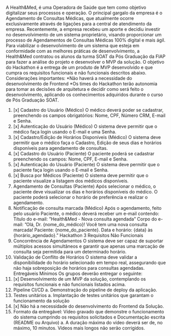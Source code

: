 A Health&Med, é uma Operadora de Saúde que tem como objetivo digitalizar
seus processos e operação. O principal gargalo da empresa é o Agendamento
de Consultas Médicas, que atualmente ocorre exclusivamente através de
ligações para a central de atendimento da empresa.
Recentemente, a empresa recebeu um aporte e decidiu investir no
desenvolvimento de um sistema proprietário, visando proporcionar um
processo de Agendamentos de Consultas Médicas 100% digital e mais ágil.
Para viabilizar o desenvolvimento de um sistema que esteja em conformidade
com as melhores práticas de desenvolvimento, a Health&Med contratou os
alunos da turma SOAT da Pós Graduação da FIAP para fazer a análise do
projeto e desenvolver o MVP da solução.
O objetivo do Hackathon é a entrega de um produto de MVP desenvolvido e
que cumpra os requisitos funcionais e não funcionais descritos abaixo.
Considerações importantes:
*Não haverá a necessidade do desenvolvimento de Frontend
*Os times do Hackathon terão autonomia para tomar as decisões de
arquitetura e decidir como será feito o desenvolvimento, aplicando os
conhecimentos adquiridos durante o curso de Pós Graduação SOAT.

1. [x] Cadastro do Usuário (Médico)
       O médico deverá poder se cadastrar, preenchendo os campos
       obrigatórios: Nome, CPF, Número CRM, E-mail e Senha.
2. [x] Autenticação do Usuário (Médico)
       O sistema deve permitir que o médico faça login usando o E-mail e uma
       Senha.
3. [x] Cadastro/Edição de Horários Disponíveis (Médico)
       O sistema deve permitir que o médico faça o Cadastro, Edição de seus
       dias e horários disponíveis para agendamento de consultas.
4. [x] Cadastro do Usuário (Paciente)
       O paciente poderá se cadastrar preenchendo os campos: Nome, CPF,
       E-mail e Senha.
5. [x] Autenticação do Usuário (Paciente)
       O sistema deve permitir que o paciente faça login usando o E-mail e
       Senha.
6. [x] Busca por Médicos (Paciente)
       O sistema deve permitir que o paciente visualize a listagem dos
       médicos disponíveis.
7. Agendamento de Consultas (Paciente)
   Após selecionar o médico, o paciente deve visualizar os dias e horários
   disponíveis do médico.
   O paciente poderá selecionar o horário de preferência e realizar o
   agendamento.
8. Notificação de consulta marcada (Médico)
   Após o agendamento, feito pelo usuário Paciente, o médico deverá
   receber um e-mail contendo:
   Título do e-mail:
   ”Health&Med - Nova consulta agendada”
   Corpo do e-mail:
   ”Olá, Dr. {nome_do_médico}!
   Você tem uma nova consulta marcada!
   Paciente: {nome_do_paciente}.
   Data e horário: {data} às {horário_agendado}.”
   Hackathon 3
   Requisitos Não Funcionais
9. Concorrência de Agendamentos
   O sistema deve ser capaz de suportar múltiplos acessos simultâneos e
   garantir que apenas uma marcação de consulta seja permitida para um
   determinado horário.
10. Validação de Conflito de Horários
    O sistema deve validar a disponibilidade do horário selecionado em
    tempo real, assegurando que não haja sobreposição de horários para
    consultas agendadas.
    Entregáveis Mínimos
    Os grupos deverão entregar o seguinte:
11. [x] Desenvolvimento de um MVP da solução, contemplando os requisitos
        funcionais e não funcionais listados acima.
12. Pipeline CI/CD
    a. Demonstração do pipeline de deploy da aplicação.
13. Testes unitários
    a. Implantação de testes unitários que garantam o funcionamento da
    solução
14. [x] Não há a necessidade do desenvolvimento do Frontend da Solução.
15. Formato da entregável: Vídeo gravado que demonstre o funcionamento do
    sistema cumprindo os requisitos solicitados e Documentação escrita
    (README ou Arquivo)
    a. A duração máxima do vídeo deverá ser de, no máximo, 10 minutos.
    Vídeos mais longos não serão corrigidos.

